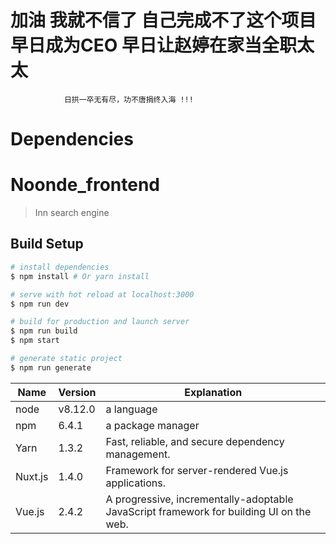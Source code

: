 # 加油  我就不信了 自己完成不了这个项目  早日成为CEO  早日让赵婷在家当全职太太
```
            日拱一卒无有尽，功不唐捐终入海 !!!
```
# Dependencies

# Noonde_frontend

> Inn search engine

## Build Setup

``` bash
# install dependencies
$ npm install # Or yarn install

# serve with hot reload at localhost:3000
$ npm run dev

# build for production and launch server
$ npm run build
$ npm start

# generate static project
$ npm run generate
```

| Name    			| Version  | Explanation  																				|
| ------------------|----------|--------------------------------------------------------------------------------------------|
| node | v8.12.0 | a language |
| npm    			| 6.4.1   | a package manager |
| Yarn    			| 1.3.2   | Fast, reliable, and secure dependency management.											|
| Nuxt.js 			| 1.4.0   | Framework for server-rendered Vue.js applications.											|
| Vue.js  			| 2.4.2    | A progressive, incrementally-adoptable JavaScript framework for building UI on the web.	|
